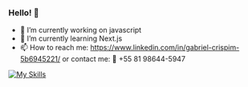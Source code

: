 ### Hello! 👋



- 🔭 I’m currently working on javascript
- 🌱 I’m currently learning Next.js
- 📫 How to reach me: https://www.linkedin.com/in/gabriel-crispim-5b6945221/ 
      or contact me: 📲 +55 81 98644-5947

[![My Skills](https://skillicons.dev/icons?i=js,html,css,wasm)](https://skillicons.dev)
